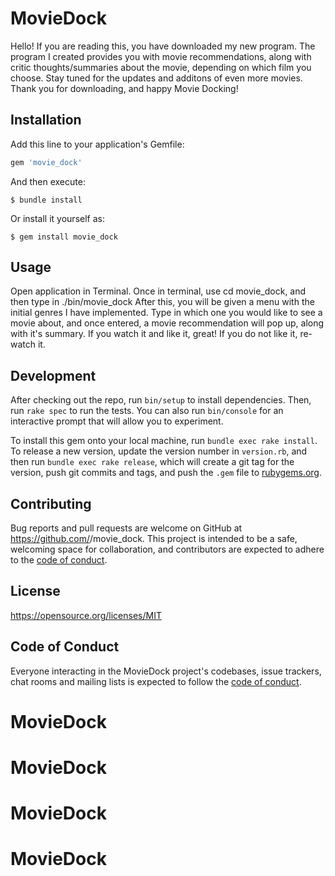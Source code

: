 # MovieDock

Hello! If you are reading this, you have downloaded my new program. The program I created provides you with movie recommendations, along with critic thoughts/summaries about the movie, depending on which film you choose. Stay tuned for the updates and additons of even more movies. Thank you for downloading, and happy Movie Docking!

## Installation

Add this line to your application's Gemfile:

```ruby
gem 'movie_dock'
```

And then execute:

    $ bundle install

Or install it yourself as:

    $ gem install movie_dock

## Usage

Open application in Terminal. Once in terminal, use cd movie_dock, and then type in ./bin/movie_dock
After this, you will be given a menu with the initial genres I have implemented. Type in which one you would like to see a movie about, and once entered, a movie recommendation will pop up, along with it's summary. If you watch it and like it, great! If you do not like it, re-watch it. 

## Development

After checking out the repo, run `bin/setup` to install dependencies. Then, run `rake spec` to run the tests. You can also run `bin/console` for an interactive prompt that will allow you to experiment.

To install this gem onto your local machine, run `bundle exec rake install`. To release a new version, update the version number in `version.rb`, and then run `bundle exec rake release`, which will create a git tag for the version, push git commits and tags, and push the `.gem` file to [rubygems.org](https://rubygems.org).

## Contributing

Bug reports and pull requests are welcome on GitHub at https://github.com/<campatterson4>/movie_dock. This project is intended to be a safe, welcoming space for collaboration, and contributors are expected to adhere to the [code of conduct](https://github.com/<campatterson4>/movie_dock/blob/master/CODE_OF_CONDUCT.md).


## License

https://opensource.org/licenses/MIT

## Code of Conduct

Everyone interacting in the MovieDock project's codebases, issue trackers, chat rooms and mailing lists is expected to follow the [code of conduct](https://github.com/<campatterson4>/movie_dock/blob/master/CODE_OF_CONDUCT.md).
# MovieDock
# MovieDock
# MovieDock
# MovieDock
